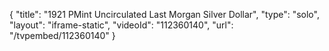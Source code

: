 {
    "title": "1921 PMint Uncirculated Last Morgan Silver Dollar",
    "type": "solo",
    "layout": "iframe-static",
    "videoId": "112360140",
    "url": "\/tvpembed\/112360140"
}